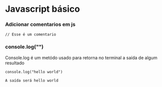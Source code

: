 
# Javascript básico

### Adicionar comentarios em js

```
// Esse é um comentario
```

### console.log("")

<p>Console.log é um metódo usado para retorna no terminal a saída de algum resultado</p>


```
console.log("hello world")

A saída será hello world 
```


